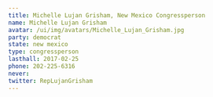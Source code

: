 ```yaml
---
title: Michelle Lujan Grisham, New Mexico Congressperson
name: Michelle Lujan Grisham
avatar: /ui/img/avatars/Michelle_Lujan_Grisham.jpg
party: democrat
state: new mexico
type: congressperson
lasthall: 2017-02-25
phone: 202-225-6316
never: 
twitter: RepLujanGrisham
---
```

